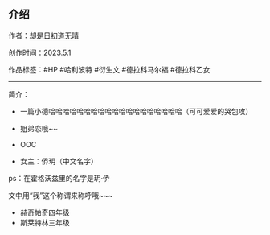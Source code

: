 ## 介绍

<!-- 作者：[却是日初道无晴](https://ljyjingyi.lofter.com/) -->
作者：[却是日初道无晴](../../../../author/却是日初道无晴/)

创作时间：2023.5.1

作品标签：#HP #哈利波特 #衍生文 #德拉科马尔福 #德拉科乙女

------

简介：

* 一篇小德哈哈哈哈哈哈哈哈哈哈哈哈哈哈哈哈哈哈哈（可可爱爱的哭包攻）

* 姐弟恋哦\~\~

* OOC

* 女主：侨玥（中文名字）

ps：在霍格沃兹里的名字是玥·侨

文中用“我”这个称谓来称呼哦\~\~\~

* 赫奇帕奇四年级
* 斯莱特林三年级
